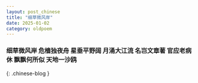 ```yaml
---
layout: post_chinese
title: "细草微风岸"
date: 2025-01-02
category: oldpoem
---
```


### 细草微风岸 危樯独夜舟 星垂平野阔 月涌大江流 名岂文章著 官应老病休 飘飘何所似 天地一沙鸥
{: .chinese-blog }
